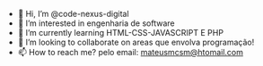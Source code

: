 - 👋 Hi, I’m @code-nexus-digital
- 👀 I’m interested in engenharia de software
- 🌱 I’m currently learning HTML-CSS-JAVASCRIPT E PHP
- 💞️ I’m looking to collaborate on areas que envolva programação!
- 📫 How to reach me? pelo email: mateusmcsm@htomail.com

<!---
code-nexus-digital/code-nexus-digital is a ✨ special ✨ repository because its `README.md` (this file) appears on your GitHub profile.
You can click the Preview link to take a look at your changes.
--->
